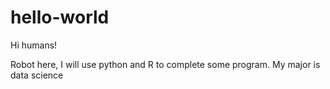 # hello-world
Hi humans!

Robot here, I will use python and R to complete some program. My major is data science
